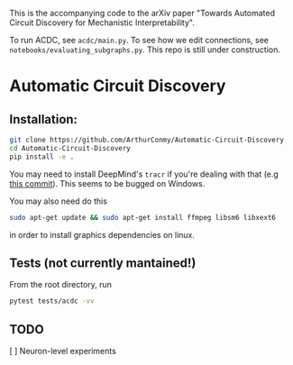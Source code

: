 <!-- :warning: This codebase is still under construction :warning: -->

This is the accompanying code to the arXiv paper "Towards Automated Circuit Discovery for Mechanistic Interpretability".

To run ACDC, see `acdc/main.py`. To see how we edit connections, see `notebooks/evaluating_subgraphs.py`. This repo is still under construction.

# Automatic Circuit Discovery 

## Installation:

```bash
git clone https://github.com/ArthurConmy/Automatic-Circuit-Discovery
cd Automatic-Circuit-Discovery
pip install -e .
```

You may need to install DeepMind's `tracr` if you're dealing with that (e.g <a href="https://github.com/deepmind/tracr/commit/e75ecdaec12bf2d831a60e54d4270e8fa31fb537">this commit</a>). This seems to be bugged on Windows. 

You may also need do this

```bash
sudo apt-get update && sudo apt-get install ffmpeg libsm6 libxext6
```

in order to install graphics dependencies on linux.

## Tests (not currently mantained!)

From the root directory, run 

```bash
pytest tests/acdc -vv
```

## TODO

[ ] Neuron-level experiments
